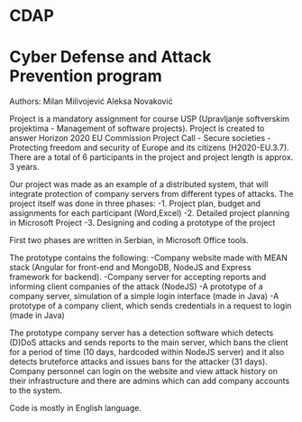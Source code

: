 # CDAP
# Cyber Defense and Attack Prevention program

Authors:
Milan Milivojević
Aleksa Novaković


Project is a mandatory assignment for course USP (Upravljanje softverskim projektima - Management of software projects).
Project is created to answer Horizon 2020 EU Commission Project Call - Secure societies - Protecting freedom and security of Europe and its citizens (H2020-EU.3.7).
There are a total of 6 participants in the project and project length is approx. 3 years.

Our project was made as an example of a distributed system, that will integrate protection of company servers from different types of attacks.
The project itself was done in three phases:
-1. Project plan, budget and assignments for each participant (Word,Excel)
-2. Detailed project planning in Microsoft Project
-3. Designing and coding a prototype of the project

First two phases are written in Serbian, in Microsoft Office tools.

The prototype contains the following:
-Company website made with MEAN stack (Angular for front-end and MongoDB, NodeJS and Express framework for backend).
-Company server for accepting reports and informing client companies of the attack (NodeJS)
-A prototype of a company server, simulation of a simple login interface (made in Java)
-A prototype of a company client, which sends credentials in a request to login (made in Java)

The prototype company server has a detection software which detects (D)DoS attacks and sends reports to the main server, which bans the client for a period of time (10 days, hardcoded within NodeJS server) and it also detects bruteforce attacks and issues bans for the attacker (31 days). Company personnel can login on the website and view attack history on their infrastructure and there are admins which can add company accounts to the system. 

Code is mostly in English language.

